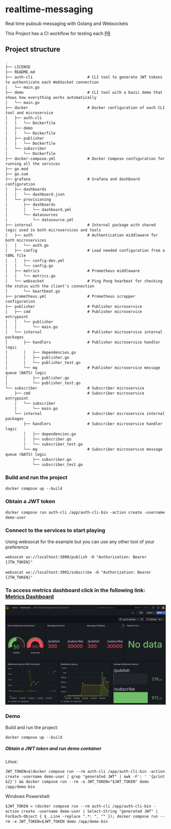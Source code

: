 # realtime-messaging
Real time pubsub messaging with Golang and Websockets

This Project has a CI workflow for testing each [PR](https://github.com/iulian509/realtime-messaging/pulls?q=is%3Apr+is%3Aclosed)

## Project structure
```
.
├── LICENSE
├── README.md
├── auth-cli                        # CLI tool to generate JWT tokens to authenticate each WebSocket connection
│   └── main.go
├── demo                            # CLI tool with a basic demo that shows how everything works automatically
│   └── main.go
├── docker                          # Docker configuration of each CLI tool and microservice
│   ├── auth-cli
│   │   └── Dockerfile
│   ├── demo
│   │   └── Dockerfile
│   ├── publisher
│   │   └── Dockerfile
│   └── subscriber
│       └── Dockerfile
├── docker-compose.yml              # Docker Compose configuration for running all the services
├── go.mod
├── go.sum
├── grafana                         # Grafana and dashboard configuration
│   ├── dashboards
│   │   └── dashboard.json
│   └── provisioning
│       ├── dashboards
│       │   └── dashboard.yml
│       └── datasources
│           └── datasource.yml
├── internal                        # Internal package with shared logic used in both microservices and tools
│   ├── auth                        # Authentication middleware for both microservices
│   │   └── auth.go
│   ├── config                      # Load needed configuration from a YAML file
│   │   ├── config-dev.yml
│   │   └── config.go
│   ├── metrics                     # Prometheus middleware
│   │   └── metrics.go
│   └── websocket                   # Ping Pong hearbeat for checking the status with the client's connection
│       └── heartbeat.go
├── prometheus.yml                  # Prometheus scrapper configuration
├── publisher                       # Publisher microservice
│   ├── cmd                         # Publisher microservice entrypoint
│   │   └── publisher
│   │       └── main.go
│   └── internal                    # Publisher microservice internal packages
│       ├── handlers                # Publisher microservice handler logic
│       │   ├── dependencies.go
│       │   ├── publisher.go
│       │   └── publisher_test.go
│       └── mq                      # Publisher microservice message queue (NATS) logic
│           ├── publisher.go
│           └── publisher_test.go
└── subscriber                      # Subscriber microservice
    ├── cmd                         # Subscriber microservice entrypoint
    │   └── subscriber
    │       └── main.go
    └── internal                    # Subscriber microservice internal packages
        ├── handlers                # Subscriber microservice handler logic
        │   ├── dependencies.go
        │   ├── subscriber.go
        │   └── subscriber_test.go
        └── mq                      # Subscriber microservice message queue (NATS) logic
            ├── subscriber.go
            └── subscriber_test.go
```

### Build and run the project
```
docker compose up --build
```

### Obtain a JWT token
```
docker compose run auth-cli /app/auth-cli-bin -action create -username demo-user
```

### Connect to the services to start playing

Using websocat for the example but you can use any other tool of your preference
```
websocat ws://localhost:3000/publish -H "Authorization: Bearer {JTW_TOKEN}"

websocat ws://localhost:3001/subscribe -H "Authorization: Bearer {JTW_TOKEN}"
```

### To access metrics dashboard click in the following link: [Metrics Dashboard](http://localhost:3002/d/realtime-metrics-dashboard)

![alt text](dashboard.png "Metrics Dashboard")

### Demo

Build and run the project:
```
docker compose up --build
```

##### Obtain a JWT token and run demo container

Linux:
```
JWT_TOKEN=$(docker compose run --rm auth-cli /app/auth-cli-bin -action create -username demo-user | grep "generated JWT" | awk -F': ' '{print $2}') && docker compose run --rm -e JWT_TOKEN="$JWT_TOKEN" demo /app/demo-bin
```

Windows Powershell:
```
$JWT_TOKEN = (docker compose run --rm auth-cli /app/auth-cli-bin -action create -username demo-user | Select-String "generated JWT" | ForEach-Object { $_.Line -replace ".*: ", "" }); docker compose run --rm -e JWT_TOKEN=$JWT_TOKEN demo /app/demo-bin
```
